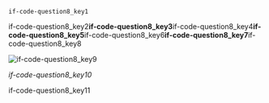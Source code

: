 ```ngMeta
if-code-question8_key1
```
if-code-question8_key2**if-code-question8_key3**if-code-question8_key4**if-code-question8_key5**if-code-question8_key6**if-code-question8_key7**if-code-question8_key8

![if-code-question8_key9](https://merakidebug.s3.ap-south-1.amazonaws.com/course_images/if-else/if-statement-with-code/assets/question8-image1.png)

*if-code-question8_key10*

if-code-question8_key11